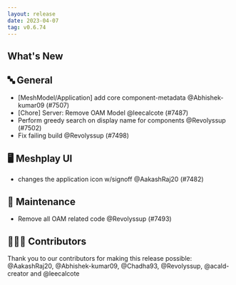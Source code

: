 ```yaml
---
layout: release
date: 2023-04-07
tag: v0.6.74
---
```


## What's New
## 🔤 General
- [MeshModel/Application] add core component-metadata @Abhishek-kumar09 (#7507)
- [Chore] Server: Remove OAM Model @leecalcote (#7487)
- Perform greedy search on display name for components @Revolyssup (#7502)
- Fix failing build @Revolyssup (#7498)

## 🖥 Meshplay UI

- changes the application icon w/signoff @AakashRaj20 (#7482)

## 🧰 Maintenance

- Remove all OAM related code @Revolyssup (#7493)

## 👨🏽‍💻 Contributors

Thank you to our contributors for making this release possible:
@AakashRaj20, @Abhishek-kumar09, @Chadha93, @Revolyssup, @acald-creator and @leecalcote
